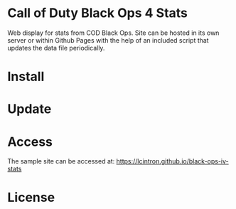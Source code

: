 # Call of Duty Black Ops 4 Stats

Web display for stats from COD Black Ops. Site can be hosted in its own server or within Github Pages with the help of an included script that updates the data file periodically.

# Install

# Update

# Access
The sample site can be accessed at: https://lcintron.github.io/black-ops-iv-stats

# License
